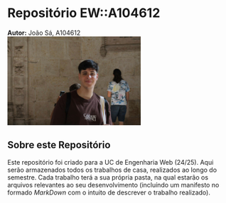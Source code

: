 # Repositório EW::A104612

**Autor:** João Sá, A104612  
![Foto](assets/new.jpg)

## Sobre este Repositório

Este repositório foi criado para a UC de Engenharia Web (24/25). Aqui serão armazenados todos os trabalhos de casa, realizados ao longo do semestre. Cada trabalho terá a sua própria pasta, na qual estarão os arquivos relevantes ao seu desenvolvimento (incluíndo um manifesto no formado _MarkDown_ com o intuito de descrever o trabalho realizado).